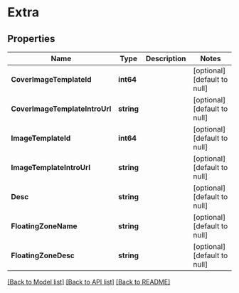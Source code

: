 # Extra

## Properties
Name | Type | Description | Notes
------------ | ------------- | ------------- | -------------
**CoverImageTemplateId** | **int64** |  | [optional] [default to null]
**CoverImageTemplateIntroUrl** | **string** |  | [optional] [default to null]
**ImageTemplateId** | **int64** |  | [optional] [default to null]
**ImageTemplateIntroUrl** | **string** |  | [optional] [default to null]
**Desc** | **string** |  | [optional] [default to null]
**FloatingZoneName** | **string** |  | [optional] [default to null]
**FloatingZoneDesc** | **string** |  | [optional] [default to null]

[[Back to Model list]](../README.md#documentation-for-models) [[Back to API list]](../README.md#documentation-for-api-endpoints) [[Back to README]](../README.md)


